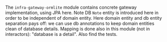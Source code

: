 The `infra-gateway-ormlite` module contains concrete gateway implementation, using JPA here.
Note DB `Note` entity is introduced here in order to be independent of domain entity.
Here domain entity and db entity separation pays off: we can use db annotations to keep domain entities clean of database details. Mapping is done also in this module (not in interactors): "database is a detail".
Also find the tests.
